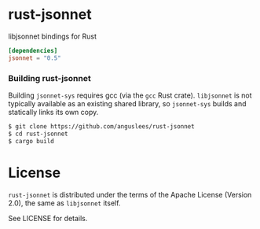 # rust-jsonnet

libjsonnet bindings for Rust

```toml
[dependencies]
jsonnet = "0.5"
```

### Building rust-jsonnet

Building `jsonnet-sys` requires gcc (via the `gcc` Rust crate).
`libjsonnet` is not typically available as an existing shared library,
so `jsonnet-sys` builds and statically links its own copy.

```sh
$ git clone https://github.com/anguslees/rust-jsonnet
$ cd rust-jsonnet
$ cargo build
```

# License

`rust-jsonnet` is distributed under the terms of the Apache License
(Version 2.0), the same as `libjsonnet` itself.

See LICENSE for details.
